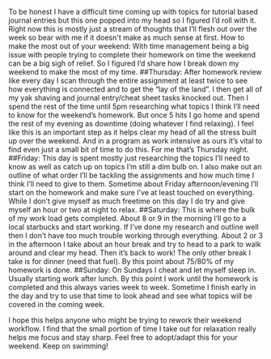 To be honest I have a difficult time coming up with topics for tutorial based journal entries but this one popped into my head so I figured I’d roll with it. Right now this is mostly just a stream of thoughts that I’ll flesh out over the week so bear with me if it doesn't make as much sense at first.
How to make the most out of your weekend:
With time management being a big issue with people trying to complete their homework on time the weekend can be a big sigh of relief. So I figured I’d share how I break down my weekend to make the most of my time.
##Thursday:
After homework review like every day I scan through the entire assignment at least twice to see how everything is connected and to get the “lay of the land”. I then get all of my yak shaving and journal entry/cheat sheet tasks knocked out. Then I spend the rest of the time until 5pm researching what topics I think I’ll need to know for the weekend’s homework. But once 5 hits I go home and spend the rest of my evening as downtime (doing whatever I find relaxing). I feel like this is an important step as it helps clear my head of all the stress built up over the weekend. And in a program as work intensive as ours it’s vital to find even just a small bit of time to do this. For me that’s Thursday night.
##Friday:
This day is spent mostly just researching the topics I’ll need to know as well as catch up on topics I’m still a dim bulb on. I also make out an outline of what order I’ll be tackling the assignments and how much time I think I’ll need to give to them. Sometime about Friday afternoon/evening I’ll start on the homework and make sure I’ve at least touched on everything. While I don’t give myself as much freetime on this day I do try and give myself an hour or two at night to relax.
##Saturday:
This is where the bulk of my work load gets completed. About 8 or 9 in the morning I’ll go to a local starbucks and start working. If I’ve done my research and outline well then I don’t have too much trouble working through everything. About 2 or 3 in the afternoon I take about an hour break and try to head to a park to walk around and clear my head. Then it’s back to work! The only other break I take is for dinner (need that fuel). By this point about 75/80% of my homework is done.
##Sunday:
On Sundays I cheat and let myself sleep in. Usually starting work after lunch. By this point I work until the homework is completed and this always varies week to week. Sometime I finish early in the day and try to use that time to look ahead and see what topics will be covered in the coming week.

I hope this helps anyone who might be trying to rework their weekend workflow. I find that the small portion of time I take out for relaxation really helps me focus and stay sharp. Feel free to adopt/adapt this for your weekend. Keep on swimming!
